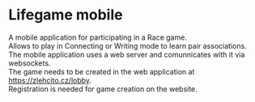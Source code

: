 # Lifegame mobile
A mobile application for participating in a Race game.  
Allows to play in Connecting or Writing mode to learn pair associations.  
The mobile application uses a web server and comunnicates with it via websockets.  
The game needs to be created in the web application at https://zlehcito.cz/lobby.  
Registration is needed for game creation on the website.  